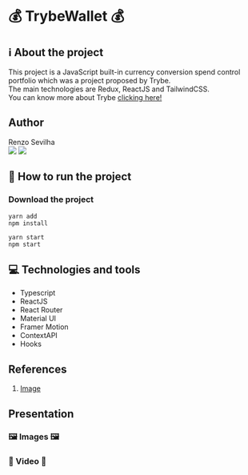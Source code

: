 # 💰 TrybeWallet 💰
## ℹ️ About the project
This project is a JavaScript built-in currency conversion spend control portfolio
which was a project proposed by Trybe.
<br/>
The main technologies are Redux, ReactJS and TailwindCSS.
<br/>
You can know more about Trybe [clicking here!](https://www.betrybe.com/)

## Author
Renzo Sevilha
<br />
<a href="https://www.linkedin.com/in/renzo-sevilha/"><img src="https://img.shields.io/badge/linkedin-0077B5.svg?style=for-the-badge&logo=linkedin&logoColor=white"></a>
<a href="mailto:sevilharenzo@gmail.com"><img src="https://img.shields.io/badge/e‑mail-D14836.svg?style=for-the-badge&logo=GMail&logoColor=white"></a>

## 🤔 How to run the project
### Download the project
```
yarn add
npm install
```
```
yarn start
npm start
```
## 💻 Technologies and tools
* Typescript
* ReactJS
* React Router
* Material UI
* Framer Motion
* ContextAPI
* Hooks

## References
1. [Image](https://wallpapercave.com/w/wp3493594)

## Presentation
### 🖼️ Images 🖼️

### 🎥 Video 🎥
